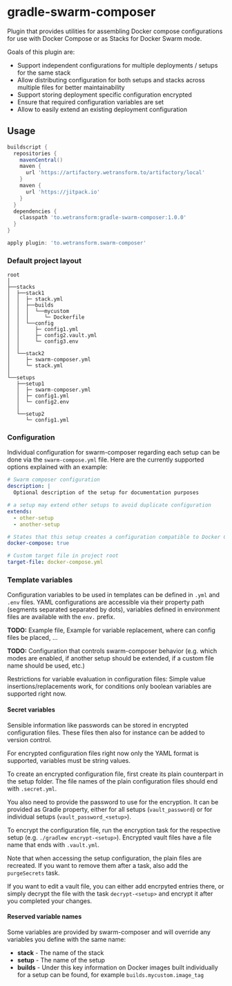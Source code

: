 gradle-swarm-composer
=====================

Plugin that provides utilities for assembling Docker compose configurations for use with Docker Compose or as Stacks for Docker Swarm mode.

Goals of this plugin are:

- Support independent configurations for multiple deployments / setups for the same stack
- Allow distributing configuration for both setups and stacks across multiple files for better maintainability
- Support storing deployment specific configuration encrypted
- Ensure that required configuration variables are set
- Allow to easily extend an existing deployment configuration


Usage
-----


```groovy
buildscript {
  repositories {
    mavenCentral()
    maven {
      url 'https://artifactory.wetransform.to/artifactory/local'
    }
    maven {
      url 'https://jitpack.io'
    }
  }
  dependencies {
    classpath 'to.wetransform:gradle-swarm-composer:1.0.0'
  }
}

apply plugin: 'to.wetransform.swarm-composer'
```

### Default project layout

```
root
│
├──stacks
│  ├──stack1
│  │  ├─ stack.yml
│  │  ├──builds
│  │  │  └──mycustom
│  │  │     └─ Dockerfile
│  │  └──config
│  │     ├─ config1.yml
│  │     ├─ config2.vault.yml
│  │     └─ config3.env
│  │
│  └──stack2
│     ├─ swarm-composer.yml
│     └─ stack.yml
│
└──setups
   ├──setup1
   │  ├─ swarm-composer.yml
   │  ├─ config1.yml
   │  └─ config2.env
   │
   └──setup2
      └─ config1.yml
```

### Configuration

Individual configuration for swarm-composer regarding each setup can be done via the `swarm-compose.yml` file.
Here are the currently supported options explained with an example:

```yaml
# Swarm composer configuration
description: |
  Optional description of the setup for documentation purposes

# a setup may extend other setups to avoid duplicate configuration
extends:
  - other-setup
  - another-setup

# States that this setup creates a configuration compatible to Docker Compose
docker-compose: true

# Custom target file in project root
target-file: docker-compose.yml
```

### Template variables

Configuration variables to be used in templates can be defined in `.yml` and `.env` files.
YAML configurations are accessible via their property path (segments separated separated by dots), variables defined in environment files are available with the `env.` prefix.

**TODO:** Example file, Example for variable replacement, where can config files be placed, ...

**TODO:** Configuration that controls swarm-composer behavior (e.g. which modes are enabled, if another setup should be extended, if a custom file name should be used, etc.)

Restrictions for variable evaluation in configuration files: Simple value insertions/replacements work, for conditions only boolean variables are supported right now.

#### Secret variables

Sensible information like passwords can be stored in encrypted configuration files.
These files then also for instance can be added to version control.

For encrypted configuration files right now only the YAML format is supported, variables must be string values.

To create an encrypted configuration file, first create its plain counterpart in the setup folder.
The file names of the plain configuration files should end with `.secret.yml`.

You also need to provide the password to use for the encryption.
It can be provided as Gradle property, either for all setups (`vault_password`) or for individual setups (`vault_password_<setup>`).

To encrypt the configuration file, run the encryption task for the respective setup (e.g. `./gradlew encrypt-<setup>`).
Encrypted vault files have a file name that ends with `.vault.yml`.

Note that when accessing the setup configuration, the plain files are recreated.
If you want to remove them after a task, also add the `purgeSecrets` task.

If you want to edit a vault file, you can either add encrpyted entries there, or simply decrypt the file with the task `decrypt-<setup>` and encrypt it after you completed your changes.

#### Reserved variable names

Some variables are provided by swarm-composer and will override any variables you define with the same name:

- **stack** - The name of the stack
- **setup** - The name of the setup
- **builds** - Under this key information on Docker images built individually for a setup can be found, for example `builds.mycustom.image_tag`
